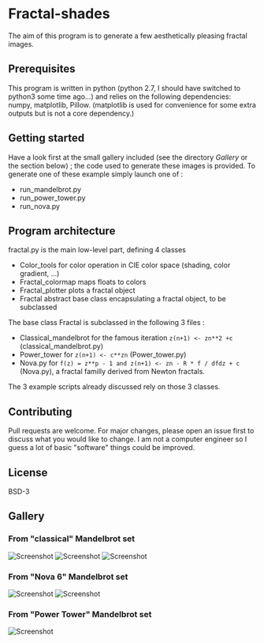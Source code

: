# Fractal-shades

The aim of this program is to generate a few aesthetically pleasing fractal images.

## Prerequisites

This program is written in python (python 2.7, I should have switched to python3 some time ago...) and relies on the following dependencies: numpy, matplotlib, Pillow.
(matplotlib is used for convenience for some extra outputs but is not a core dependency.)

## Getting started

Have a look first at the small gallery included (see the directory *Gallery* or the section below) ; the code used to generate these images is provided.
To generate one of these example simply launch one of :

   - run_mandelbrot.py
   - run_power_tower.py
   - run_nova.py

## Program architecture

fractal.py  is the main low-level part, defining 4 classes

  - Color_tools for color operation in CIE color space (shading, color gradient, ...)
  - Fractal_colormap maps floats to colors
  - Fractal_plotter plots a fractal object
  - Fractal abstract base class encapsulating a fractal object, to be subclassed

The base class Fractal is subclassed in the following 3 files : 

   - Classical_mandelbrot for the famous iteration `z(n+1) <- zn**2 +c`  (classical_mandelbrot.py)
   - Power_tower for `z(n+1) <- c**zn` (Power_tower.py)
   - Nova.py for `f(z) = z**p - 1 and z(n+1) <- zn - R * f / dfdz + c` (Nova.py), a fractal  familly derived from Newton fractals.

The 3 example scripts already discussed rely on those 3 classes.

## Contributing
Pull requests are welcome. For major changes, please open an issue first to discuss what you would like to change.
I am not a computer engineer so I guess a lot of basic "software" things could be improved.

## License
BSD-3

## Gallery

### From "classical" Mandelbrot set
![Screenshot](gallery/billard.jpg)
![Screenshot](gallery/medaillon.jpg)
![Screenshot](gallery/Emerauld_shield.jpg)

### From "Nova 6" Mandelbrot set
![Screenshot](gallery/Nova6_whole_set.jpg)
![Screenshot](gallery/Nova6_zoom.jpg)

### From "Power Tower" Mandelbrot set
![Screenshot](gallery/Power_tower_Ankh.jpg)
